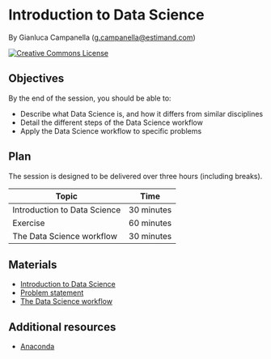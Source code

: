 # Introduction to Data Science

By Gianluca Campanella (<g.campanella@estimand.com>)

[![Creative Commons License](https://i.creativecommons.org/l/by/4.0/80x15.png)](http://creativecommons.org/licenses/by/4.0/)

## Objectives

By the end of the session, you should be able to:

* Describe what Data Science is, and how it differs from similar disciplines
* Detail the different steps of the Data Science workflow
* Apply the Data Science workflow to specific problems

## Plan

The session is designed to be delivered over three hours (including breaks).

| Topic                        | Time        |
| ---------------------------- | ----------- |
| Introduction to Data Science | 30 minutes  |
| Exercise                     | 60 minutes  |
| The Data Science workflow    | 30 minutes  |

## Materials

* [Introduction to Data Science](slides/01_intro_data_science.pdf)
* [Problem statement](slides/02_exercise.pdf)
* [The Data Science workflow](slides/03_data_science_workflow.pdf)

## Additional resources

* [Anaconda](https://www.anaconda.com/download/)

